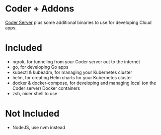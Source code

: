 # Coder + Addons

[Coder Server](https://github.com/cdr/code-server) plus some additional binaries to use for developing Cloud apps.

# Included
- ngrok, for tunneling from your Coder server out to the internet
- go, for developing Go apps
- kubectl & kubeadm, for managing your Kubernetes cluster
- helm, for creating Helm charts for your Kubernetes cluster
- docker & docker-compose, for developing and managing local (on the Coder server) Docker containers
- zsh, nicer shell to use

# Not Included
- NodeJS, use nvm instead
